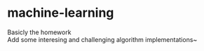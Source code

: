 # machine-learning
Basicly the homework  
Add some interesing and challenging algorithm implementations~
